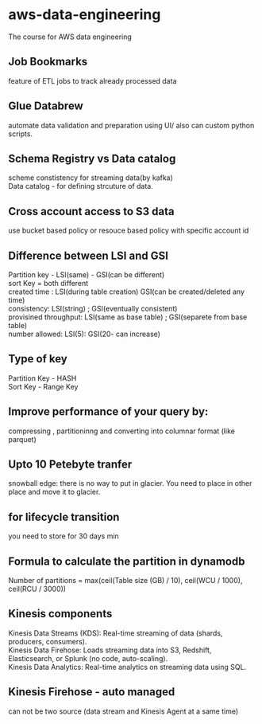 # aws-data-engineering
The course for AWS data engineering

## Job Bookmarks
feature of ETL jobs to track already processed data  

## Glue Databrew
automate data validation and preparation using UI/ also can custom python scripts.

## Schema Registry vs Data catalog
scheme constistency for streaming data(by kafka)  
Data catalog - for defining strcuture of data.

## Cross account access to S3 data
use bucket based policy or resouce based policy with specific account id

## Difference between LSI and GSI
Partition key - LSI(same) - GSI(can be different)  
sort Key = both different  
created time : LSI(during table creation) GSI(can be created/deleted any time)  
consistency: LSI(string) ; GSI(eventually consistent)  
provisined throughput: LSI(same as base table) ; GSI(separete from base table)  
number allowed: LSI(5): GSI(20- can increase)  

## Type of key
Partition Key - HASH  
Sort Key - Range Key  

## Improve performance of your query by:
compressing , partitioninng and converting into columnar format (like parquet)

## Upto 10 Petebyte tranfer
snowball edge: there is no way to put in glacier. You need to place in other place and move it to glacier.  

## for lifecycle transition
you need to store for 30 days min

## Formula to calculate the partition in dynamodb
Number of partitions = max(ceil(Table size (GB) / 10), ceil(WCU / 1000), ceil(RCU / 3000))

## Kinesis components
Kinesis Data Streams (KDS): Real-time streaming of data (shards, producers, consumers).  
Kinesis Data Firehose: Loads streaming data into S3, Redshift, Elasticsearch, or Splunk (no code, auto-scaling).  
Kinesis Data Analytics: Real-time analytics on streaming data using SQL.  

## Kinesis Firehose - auto managed
can not be two source (data stream and  Kinesis Agent at a same time)
